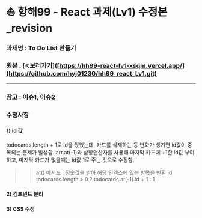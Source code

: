 # ⛵ 항해99 - React 과제(Lv1) 수정본_revision
### 과제명 : To Do List 만들기
### 원본 : [↖️보러가기]([https://hh99-react-lv1-xsqm.vercel.app/](https://github.com/hyj01230/hh99_react_Lv1.git)
___
### 참고 : [이슈1](https://github.com/hyj01230/hh99_react_Lv1/issues/2#issue-1869082391), [이슈2](https://github.com/hyj01230/hh99_react_Lv1/issues/4#issue-1872781734)
### 수정사항
#### 1) id 값
todocards.length + 1로 id을 줬었는데, 카드를 삭제하는 등 변화가 생기면 id값이 중복되는 문제가 발생함. arr.at(-1)와 삼항연산자를 사용해 마지막 카드에 +1한 id값 부여하고, 마지막 카드가 없을때는 id값 1로 주는 것으로 수정함.
>> at() 메서드 : 정숫값을 받아 해당 인덱스에 있는 항목을 반환
>> id: todocards.length > 0 ? todocards.at(-1).id + 1 : 1



#### 2) 컴포넌트 분리




#### 3) CSS 수정
